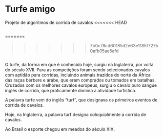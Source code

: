 # Turfe amigo
Projeto de algoritmos de corrida de cavalos
<<<<<<< HEAD

<img src="https://www.jockeysp.com.br/corridas/img/memoria_turfe/copajp2.jpg" alt="">

=======
>>>>>>> 7b0c78cd60185d2e63e1185f727b0afb05ae5afd

<img src="https://www.jockeysp.com.br/corridas/img/memoria_turfe/copajp2.jpg" alt="">

O turfe, da forma em que é conhecido hoje, surgiu na Inglaterra, por volta do século XVII. Para as competições foram sendo selecionados cavalos com aptidão para corridas, incluindo animais trazidos do norte da África das raças berbere e árabe, que eram comprados ou tomados em batalhas.
Cruzados com os melhores cavalos europeus, surgiu o cavalo puro sangue inglês de corrida, que praticamente domina a atividade turfística.

A palavra turfe vem do inglês “turf”, que designava os primeiros eventos de corrida de cavalos.

Hoje, na Inglaterra, a palavra turf designa coloquialmente a corrida de cavalos.

Ao Brasil o esporte chegou em meados do século XIX.
